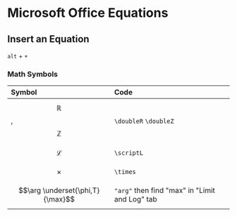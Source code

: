 # Microsoft Office Equations

## Insert an Equation

`alt` + `+` 

### Math Symbols

| Symbol | Code |
| :--- | :--- |
| $$\mathbb{R}$$, $$\mathbb{Z}$$ | `\doubleR` `\doubleZ` |
| $$\mathcal{L}$$ | `\scriptL` |
| $$\times$$ | `\times` |
| $$\arg \underset{\phi,T}{\max}$$ | `"arg"` then find "max" in "Limit and Log" tab |

